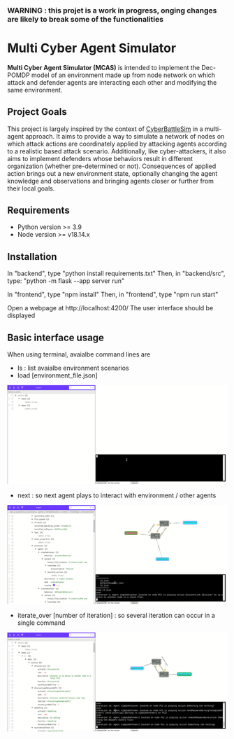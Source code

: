 ### **WARNING : this projet is a work in progress, onging changes are likely to break some of the functionalities**

# Multi Cyber Agent Simulator
**Multi Cyber Agent Simulator (MCAS)** is intended to implement the Dec-POMDP model of an environment made up from node network on which attack and defender agents are interacting each other and modifying the same environment.

## Project Goals
This project is largely inspired by the context of [CyberBattleSim](https://github.com/microsoft/CyberBattleSim) in a multi-agent approach.
It aims to provide a way to simulate a network of nodes on which  attack actions are coordinately applied by attacking agents according to a realistic based attack scenario.
Additionally, like cyber-attackers, it also aims to implement defenders whose behaviors result in different organization (whether pre-determined or not).
Consequences of applied action brings out a new environment state, optionally changing the agent knowledge and observations and bringing agents closer or further from their local goals.

## Requirements
- Python version >= 3.9
- Node version >= v18.14.x

## Installation
In "backend", type "python install requirements.txt"
Then, in "backend/src", type: "python -m flask --app server run"

In "frontend", type "npm install"
Then, in "frontend", type "npm run start"

Open a webpage at http://localhost:4200/
The user interface should be displayed

## Basic interface usage

When using terminal, avaialbe command lines are

- ls : list avaialbe environment scenarios
- load [environment_file.json]

![alt text](https://github.com/julien6/MCAS/blob/main/blop/basics.gif?raw=true)

- next : so next agent plays to interact with environment / other agents

![alt text](https://github.com/julien6/MCAS/blob/main/blop/next.gif?raw=true)

- iterate_over [number of iteration] : so several iteration can occur in a single command

![alt text](https://github.com/julien6/MCAS/blob/main/blop/iterate_over.gif?raw=true)

